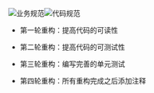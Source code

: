 ![业务规范](E:\github\notebook\designPattern\assets\业务规范.jpg)![代码规范](E:\github\notebook\designPattern\assets\代码规范.jpg)

- 第一轮重构：提高代码的可读性

- 第二轮重构：提高代码的可测试性

- 第三轮重构：编写完善的单元测试

- 第四轮重构：所有重构完成之后添加注释